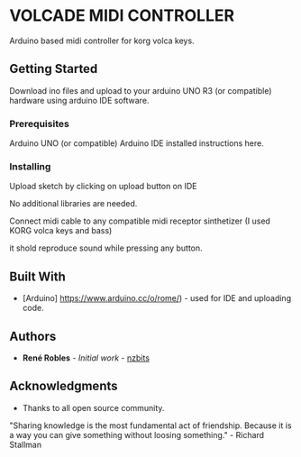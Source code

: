 # VOLCADE MIDI CONTROLLER

Arduino based midi controller for korg volca keys.

## Getting Started
Download ino files and upload to your arduino UNO R3 (or compatible) hardware using arduino IDE software.

### Prerequisites

Arduino UNO (or compatible)
Arduino IDE installed instructions here.



### Installing

Upload sketch by clicking on upload button on IDE

No additional libraries are needed.

Connect midi cable to any compatible midi receptor sinthetizer (I used KORG volca keys and bass)

it shold reproduce sound while pressing any button.
## Built With

* [Arduino] https://www.arduino.cc/o/rome/) - used for IDE and uploading code.

## Authors

* **René Robles** - *Initial work* - [nzbits](https://github.com/nzbits)

## Acknowledgments

* Thanks to all open source community.

"Sharing knowledge is the most fundamental act of friendship. Because it is a way you can give something without loosing something." - Richard Stallman

